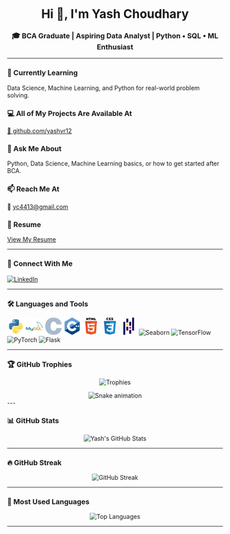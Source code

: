 <h1 align="center">Hi 👋, I'm Yash Choudhary</h1>
<h3 align="center">🎓 BCA Graduate | Aspiring Data Analyst | Python • SQL • ML Enthusiast</h3>

---

### 🌱 Currently Learning  
Data Science, Machine Learning, and Python for real-world problem solving.

### 💻 All of My Projects Are Available At  
[📂 github.com/yashvr12](https://github.com/yashvr12)

### 💬 Ask Me About  
Python, Data Science, Machine Learning basics, or how to get started after BCA.

### 📫 Reach Me At  
📧 yc4413@gmail.com

### 📄 Resume  
[View My Resume]([https://drive.google.com/file/d/1cvLNl-B6HdqMU-Fe6F-wjxCBvYJddmcm/view?usp=sharing](https://drive.google.com/file/d/1ioENW6NQEy0TQUjl4tfu8ICOxOKHG0Xo/view?usp=sharing))

---

### 🤝 Connect With Me  
<p>
  <a href="https://www.linkedin.com/in/yash-choudhary-653593250/" target="_blank">
    <img align="center" src="https://raw.githubusercontent.com/rahuldkjain/github-profile-readme-generator/master/src/images/icons/Social/linked-in-alt.svg" alt="LinkedIn" height="30" width="40" />
  </a>
</p>

---

### 🛠️ Languages and Tools  
<p>
  <img src="https://raw.githubusercontent.com/devicons/devicon/master/icons/python/python-original.svg" alt="Python" width="40" height="40"/> 
  <img src="https://raw.githubusercontent.com/devicons/devicon/master/icons/mysql/mysql-original-wordmark.svg" alt="MySQL" width="40" height="40"/>
  <img src="https://raw.githubusercontent.com/devicons/devicon/master/icons/c/c-original.svg" alt="C" width="40" height="40"/> 
  <img src="https://raw.githubusercontent.com/devicons/devicon/master/icons/cplusplus/cplusplus-original.svg" alt="C++" width="40" height="40"/>
  <img src="https://raw.githubusercontent.com/devicons/devicon/master/icons/html5/html5-original-wordmark.svg" alt="HTML" width="40" height="40"/>
  <img src="https://raw.githubusercontent.com/devicons/devicon/master/icons/css3/css3-original-wordmark.svg" alt="CSS" width="40" height="40"/> 
  <img src="https://raw.githubusercontent.com/devicons/devicon/master/icons/pandas/pandas-original.svg" alt="Pandas" width="40" height="40"/>
  <img src="https://seaborn.pydata.org/_images/logo-mark-lightbg.svg" alt="Seaborn" width="40" height="40"/>
  <img src="https://www.vectorlogo.zone/logos/tensorflow/tensorflow-icon.svg" alt="TensorFlow" width="40" height="40"/>
  <img src="https://www.vectorlogo.zone/logos/pytorch/pytorch-icon.svg" alt="PyTorch" width="40" height="40"/>
  <img src="https://cdn.worldvectorlogo.com/logos/flask.svg" alt="Flask" width="40" height="40"/>
</p>

---

### 🏆 GitHub Trophies
<p align="center">
  <img src="https://github-profile-trophy.vercel.app/?username=yashvr12&theme=darkhub" alt="Trophies" />
</p>
<!-- 🐍 Snake Contribution Graph Animation -->
<div align="center">
  <img src="https://profile-readme-generator.com/assets/snake.svg" alt="Snake animation" />
</div>
---

### 📊 GitHub Stats
<p align="center">
  <img src="https://github-readme-stats.vercel.app/api?username=yashvr12&show_icons=true&theme=radical" alt="Yash's GitHub Stats" />
</p>

---

### 🔥 GitHub Streak
<p align="center">
  <img src="https://streak-stats.demolab.com?user=yashvr12&theme=radical&date_format=M%20j%5B%2C%20Y%5D" alt="GitHub Streak" />
</p>

---

### 📌 Most Used Languages
<p align="center">
  <img src="https://github-readme-stats.vercel.app/api/top-langs/?username=yashvr12&layout=compact&theme=radical" alt="Top Languages" />
</p>

---

